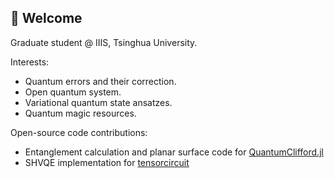 ## 🦚 Welcome

Graduate student @ IIIS, Tsinghua University.

Interests:
- Quantum errors and their correction.
- Open quantum system.
- Variational quantum state ansatzes.
- Quantum magic resources.

Open-source code contributions:
- Entanglement calculation and planar surface code for [QuantumClifford.jl](https://github.com/QuantumSavory/QuantumClifford.jl)
- SHVQE implementation for [tensorcircuit](https://github.com/tencent-quantum-lab/tensorcircuit/pull/191)
